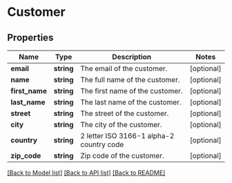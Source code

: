 # Customer

## Properties
Name | Type | Description | Notes
------------ | ------------- | ------------- | -------------
**email** | **string** | The email of the customer. | [optional] 
**name** | **string** | The full name of the customer. | [optional] 
**first_name** | **string** | The first name of the customer. | [optional] 
**last_name** | **string** | The last name of the customer. | [optional] 
**street** | **string** | The street of the customer. | [optional] 
**city** | **string** | The city of the customer. | [optional] 
**country** | **string** | 2 letter ISO 3166-1 alpha-2 country code | [optional] 
**zip_code** | **string** | Zip code of the customer. | [optional] 

[[Back to Model list]](../../README.md#documentation-for-models) [[Back to API list]](../../README.md#documentation-for-api-endpoints) [[Back to README]](../../README.md)

